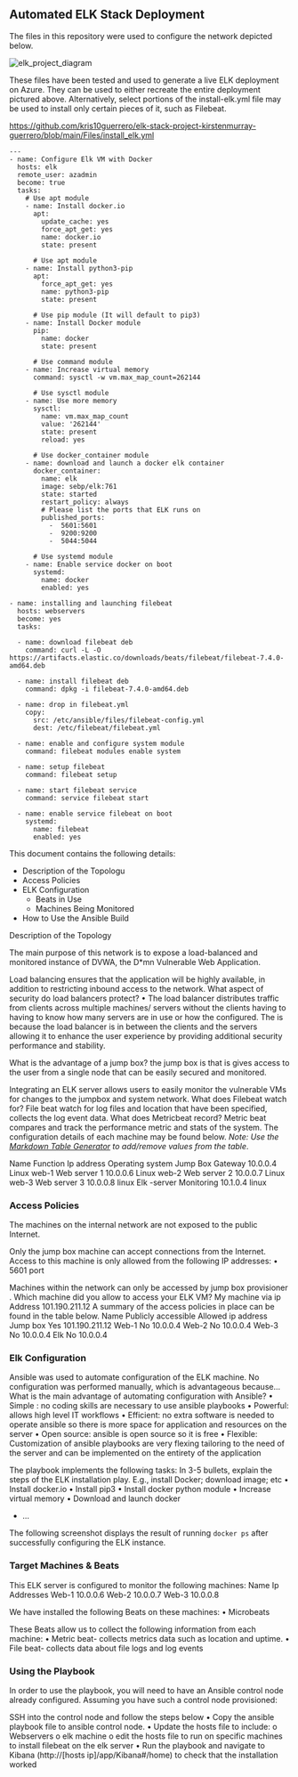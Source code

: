 ## Automated ELK Stack Deployment

The files in this repository were used to configure the network depicted below.

![elk_project_diagram](https://user-images.githubusercontent.com/78952611/119792507-16a60a00-bf19-11eb-8644-145b405d4b1c.png)


These files have been tested and used to generate a live ELK deployment on Azure. They can be used to either recreate the entire deployment pictured above. Alternatively, select portions of the install-elk.yml file may be used to install only certain pieces of it, such as Filebeat.

https://github.com/kris10guerrero/elk-stack-project-kirstenmurray-guerrero/blob/main/Files/install_elk.yml
```
---
- name: Configure Elk VM with Docker
  hosts: elk
  remote_user: azadmin
  become: true
  tasks:
    # Use apt module
    - name: Install docker.io
      apt:
        update_cache: yes
        force_apt_get: yes
        name: docker.io
        state: present

      # Use apt module
    - name: Install python3-pip
      apt:
        force_apt_get: yes
        name: python3-pip
        state: present

      # Use pip module (It will default to pip3)
    - name: Install Docker module
      pip:
        name: docker
        state: present

      # Use command module
    - name: Increase virtual memory
      command: sysctl -w vm.max_map_count=262144

      # Use sysctl module
    - name: Use more memory
      sysctl:
        name: vm.max_map_count
        value: '262144'
        state: present
        reload: yes

      # Use docker_container module
    - name: download and launch a docker elk container
      docker_container:
        name: elk
        image: sebp/elk:761
        state: started
        restart_policy: always
        # Please list the ports that ELK runs on
        published_ports:
          -  5601:5601
          -  9200:9200
          -  5044:5044

      # Use systemd module
    - name: Enable service docker on boot
      systemd:
        name: docker
        enabled: yes

- name: installing and launching filebeat
  hosts: webservers
  become: yes
  tasks:

  - name: download filebeat deb
    command: curl -L -O https://artifacts.elastic.co/downloads/beats/filebeat/filebeat-7.4.0-amd64.deb

  - name: install filebeat deb
    command: dpkg -i filebeat-7.4.0-amd64.deb

  - name: drop in filebeat.yml
    copy:
      src: /etc/ansible/files/filebeat-config.yml
      dest: /etc/filebeat/filebeat.yml

  - name: enable and configure system module
    command: filebeat modules enable system

  - name: setup filebeat
    command: filebeat setup

  - name: start filebeat service
    command: service filebeat start

  - name: enable service filebeat on boot
    systemd:
      name: filebeat
      enabled: yes
 ```



This document contains the following details:
- Description of the Topologu
- Access Policies
- ELK Configuration
  - Beats in Use
  - Machines Being Monitored
- How to Use the Ansible Build


Description of the Topology

The main purpose of this network is to expose a load-balanced and monitored instance of DVWA, the D*mn Vulnerable Web Application.

Load balancing ensures that the application will be highly available, in addition to restricting inbound access to the network.
What aspect of security do load balancers protect? 
•	The load balancer distributes traffic from clients across multiple machines/ servers without the clients having to having to know how many servers are in use or how the configured. The is because the load balancer is in between the clients and the servers allowing it to enhance the user experience by providing additional security performance and stability.

What is the advantage of a jump box? 
the jump box is that is gives access to the user from a single node that can be easily secured and monitored.

Integrating an ELK server allows users to easily monitor the vulnerable VMs for changes to the jumpbox and system network.
 What does Filebeat watch for? 
File beat watch for log files and location that have been specified, collects the log event data.
 What does Metricbeat record?
Metric beat compares and track the performance metric and stats of the system.
The configuration details of each machine may be found below.
_Note: Use the [Markdown Table Generator](http://www.tablesgenerator.com/markdown_tables) to add/remove values from the table_.

Name   	Function
	Ip address	Operating system
 Jump Box 	Gateway	10.0.0.4	Linux
 web-1   	Web server 1	10.0.0.6	Linux
 web-2    	Web server 2	10.0.0.7	Linux
 web-3    	Web server 3	10.0.0.8	linux
Elk -server	Monitoring 	10.1.0.4	linux

### Access Policies

The machines on the internal network are not exposed to the public Internet. 

Only the jump box machine can accept connections from the Internet. Access to this machine is only allowed from the following IP addresses:
•	5601 port

Machines within the network can only be accessed by jump box provisioner .
Which machine did you allow to access your ELK VM? My machine via ip Address 
101.190.211.12
A summary of the access policies in place can be found in the table below.
Name 	Publicly accessible 	Allowed ip address
Jump box	Yes	101.190.211.12
Web-1	No	10.0.0.4
Web-2 	No	10.0.0.4
Web-3 	No	10.0.0.4
Elk	No	10.0.0.4
### Elk Configuration

Ansible was used to automate configuration of the ELK machine. No configuration was performed manually, which is advantageous because...
What is the main advantage of automating configuration with Ansible?
•	Simple : no coding skills are necessary to use ansible playbooks 
•	Powerful: allows high level IT workflows 
•	Efficient: no extra software is needed to operate ansible so there is more space for application and resources on the server
•	Open source: ansible is open source so it is free 
•	Flexible: Customization of ansible playbooks are very flexing tailoring to the need of the server and can be implemented on the entirety of the application

The playbook implements the following tasks:
In 3-5 bullets, explain the steps of the ELK installation play. E.g., install Docker; download image; etc
•	Install docker.io
•	Install pip3
•	Install docker python module
•	Increase virtual memory 
•	Download and launch docker 

- ...

The following screenshot displays the result of running `docker ps` after successfully configuring the ELK instance.
 

### Target Machines & Beats
This ELK server is configured to monitor the following machines:
Name	Ip Addresses
Web-1	10.0.0.6
Web-2	10.0.0.7
Web-3	10.0.0.8

We have installed the following Beats on these machines:
•	Microbeats

These Beats allow us to collect the following information from each machine:
•	Metric beat- collects metrics data such as location and uptime.
•	File beat- collects data about file logs and log events 
### Using the Playbook
In order to use the playbook, you will need to have an Ansible control node already configured. Assuming you have such a control node provisioned: 

SSH into the control node and follow the steps below
•	Copy the ansible playbook file to ansible control node.
•	Update the hosts file to include:
o	Webservers 
o	elk machine
o	edit the hosts file to run on specific machines to install filebeat on the elk server 
•	Run the playbook and navigate to Kibana (http://[hosts ip]/app/Kibana#/home) to check that the installation worked 


